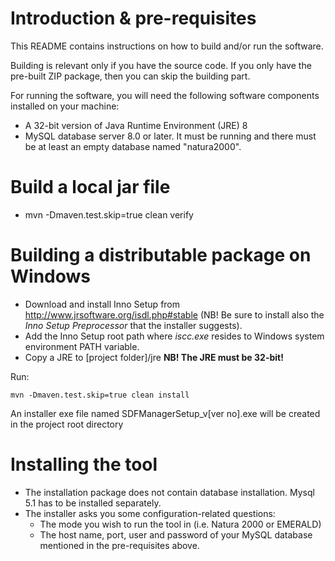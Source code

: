 
Introduction & pre-requisites
=============================

This README contains instructions on how to build and/or run the software.

Building is relevant only if you have the source code. If you only have the pre-built ZIP package, then you can skip the building part.

For running the software, you will need the following software components installed on your machine:
* A 32-bit version of Java Runtime Environment (JRE) 8
* MySQL database server 8.0 or later. It must be running and there must be at least an empty database named "natura2000".




Build a local jar file 
===========================================
-   mvn -Dmaven.test.skip=true clean verify 
    
Building a distributable package on Windows
===========================================
* Download and install Inno Setup from http://www.jrsoftware.org/isdl.php#stable (NB! Be sure to install also the *Inno Setup Preprocessor* that the installer suggests).
* Add the Inno Setup root path where _iscc.exe_ resides to Windows system environment PATH variable.
* Copy a JRE to [project folder]/jre  **NB! The JRE must be 32-bit!**






Run:

    mvn -Dmaven.test.skip=true clean install
    
An installer exe file named SDFManagerSetup_v[ver no].exe will be created in the project root directory




Installing the tool
===================
* The installation package does not contain database installation. Mysql 5.1 has to be installed separately.
* The installer asks you some configuration-related questions:
	* The mode you wish to run the tool in (i.e. Natura 2000 or EMERALD)
	* The host name, port, user and password of your MySQL database mentioned in the pre-requisites above.


